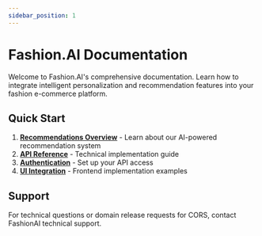 ```yaml
---
sidebar_position: 1
---
```


# Fashion.AI Documentation

Welcome to Fashion.AI's comprehensive documentation. Learn how to integrate intelligent personalization and recommendation features into your fashion e-commerce platform.

## Quick Start

1. **[Recommendations Overview](./getting-started)** - Learn about our AI-powered recommendation system
2. **[API Reference](./api-endpoints)** - Technical implementation guide
3. **[Authentication](./authentication)** - Set up your API access
4. **[UI Integration](./ui-integration)** - Frontend implementation examples

## Support

For technical questions or domain release requests for CORS, contact FashionAI technical support.